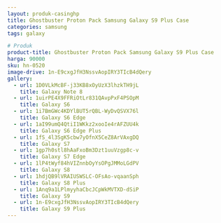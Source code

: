 ```yaml
---
layout: produk-casinghp
title: Ghostbuster Proton Pack Samsung Galaxy S9 Plus Case
categories: samsung
tags: galaxy

# Produk
product-title: Ghostbuster Proton Pack Samsung Galaxy S9 Plus Case
harga: 90000
sku: hn-0520
image-drive: 1n-E9cxgJfH3NssvAopIRY3TIcB4dQery
gallery:
  - url: 1D0VLkMcBF-j33KB8xOyUzX3lhzkTH9jL
    title: Galaxy Note 8
  - url: 1uirPE4X9FFRiOtLr831QAvpPxF4PSOpM
    title: Galaxy S6
  - url: 1i7BmGWc4KDYlBUT5rQBL-WyDvQSVX76l
    title: Galaxy S6 Edge
  - url: 1aI99umQ4QtiI1WKkz2xooIe4rAFZUU4k
    title: Galaxy S6 Edge Plus
  - url: 1fS_4l3SgK5cbw7yOfnX5CeZ8ArVAxgDQ
    title: Galaxy S7
  - url: 1gp7h0stl8hAaFxoBm3Dzt1uuVzgp8c-v
    title: Galaxy S7 Edge
  - url: 1lP4tWyf84hVIZnnbOyYsOPgJMMoLGdPV
    title: Galaxy S8
  - url: 1hdjQB9lVRAIUSWSLC-OFsAo-vqaanSph
    title: Galaxy S8 Plus
  - url: 1Anq9a1LPlmyyhaCbcJCpWkMVTXD-dSiP
    title: Galaxy S9
  - url: 1n-E9cxgJfH3NssvAopIRY3TIcB4dQery
    title: Galaxy S9 Plus
---
```

